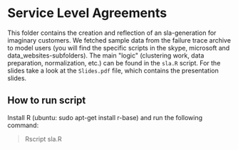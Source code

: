 Service Level Agreements
===

This folder contains the creation and reflection of an sla-generation for imaginary customers. We fetched sample data from the failure trace archive to model users (you will find the specific scripts in the skype, microsoft and data_websites-subfolders). The main "logic" (clustering work, data preparation, normalization, etc.) can be found in the `sla.R` script. For the slides take a look at the `Slides.pdf` file, which contains the presentation slides.

How to run script
---

Install R (ubuntu: sudo apt-get install r-base) and run the following command:

> Rscript sla.R 
